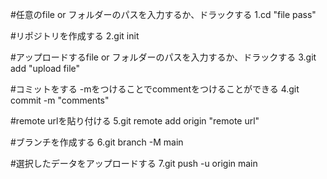 #任意のfile or フォルダーのパスを入力するか、ドラックする
1.cd "file pass"

#リポジトリを作成する
2.git init

#アップロードするfile or フォルダーのパスを入力するか、ドラックする
3.git add "upload file"

#コミットをする -mをつけることでcommentをつけることができる
4.git commit -m "comments"

#remote urlを貼り付ける
5.git remote add origin "remote url"

#ブランチを作成する
6.git branch -M main

#選択したデータをアップロードする
7.git push -u origin main